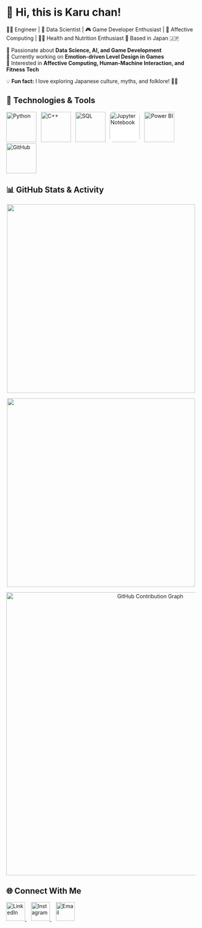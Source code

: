 # 👋 Hi, this is Karu chan!  
👨‍💻 Engineer | 🧠 Data Scientist | 🎮 Game Developer Enthusiast | 🔬 Affective Computing | 🏋️‍♀️ Health and Nutrition Enthusiast
📍 Based in Japan 🇯🇵  

🔹 Passionate about **Data Science, AI, and Game Development**  
🔹 Currently working on **Emotion-driven Level Design in Games**  
🔹 Interested in **Affective Computing, Human-Machine Interaction, and Fitness Tech**  

💡 **Fun fact:** I love exploring Japanese culture, myths, and folklore! 🎌👹  

## 🔧 Technologies & Tools  

<p align="Left">
  <img src="https://cdn.jsdelivr.net/gh/devicons/devicon/icons/python/python-original.svg" alt="Python" width="80">&nbsp;&nbsp;
  <img src="https://upload.wikimedia.org/wikipedia/commons/1/18/C_Programming_Language.svg" alt="C++" width="80">&nbsp;&nbsp;
  <img src="https://cdn.jsdelivr.net/gh/devicons/devicon/icons/mysql/mysql-original.svg" alt="SQL" width="80">&nbsp;&nbsp;
  <img src="https://upload.wikimedia.org/wikipedia/commons/thumb/3/38/Jupyter_logo.svg/200px-Jupyter_logo.svg.png" alt="Jupyter Notebook" width="80" style="background:white; border-radius:10px;">&nbsp;&nbsp;
  <img src="https://upload.wikimedia.org/wikipedia/commons/c/cf/New_Power_BI_Logo.svg" alt="Power BI" width="80">&nbsp;&nbsp;
  <img src="https://github.githubassets.com/images/modules/logos_page/GitHub-Mark.png" alt="GitHub" width="80">
</p>

## 📊 GitHub Stats & Activity

<p align="center">
  <img src="https://github-readme-stats.vercel.app/api?username=khalil-hub&show_icons=true&theme=radical&hide=stars&hide_border=true" width="500">
</p>

<p align="center">
  <img src="https://github-readme-stats.vercel.app/api/top-langs/?username=khalil-hub&layout=compact&theme=radical&hide_border=true" width="500">
</p>

<p align="center">
  <img src="https://github-readme-activity-graph.vercel.app/graph?username=khalil-hub&theme=github-dark&hide_border=true" alt="GitHub Contribution Graph" width="750">
</p>

## 🌐 Connect With Me

<p align="Left">
  <a href="https://www.linkedin.com/in/khalil-mosbah-3174a41a1/" target="_blank">
    <img src="https://cdn.jsdelivr.net/gh/devicons/devicon/icons/linkedin/linkedin-original.svg" alt="LinkedIn" width="50" />
  </a>
  &nbsp;&nbsp;
  <a href="https://www.instagram.com/karu_in_japan/" target="_blank">
    <img src="https://upload.wikimedia.org/wikipedia/commons/a/a5/Instagram_icon.png" alt="Instagram" width="50" />
  </a>
  &nbsp;&nbsp;
  <a href="mailto:khalil.mosbeh@yahoo.fr">
    <img src="https://upload.wikimedia.org/wikipedia/commons/4/4e/Mail_%28iOS%29.svg" alt="Email" width="50" />
  </a>
</p>
